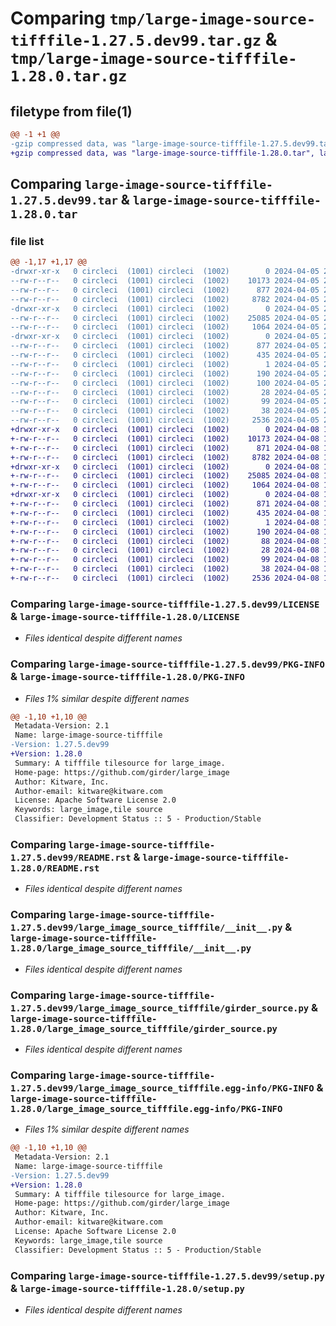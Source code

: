 # Comparing `tmp/large-image-source-tifffile-1.27.5.dev99.tar.gz` & `tmp/large-image-source-tifffile-1.28.0.tar.gz`

## filetype from file(1)

```diff
@@ -1 +1 @@
-gzip compressed data, was "large-image-source-tifffile-1.27.5.dev99.tar", last modified: Fri Apr  5 20:20:54 2024, max compression
+gzip compressed data, was "large-image-source-tifffile-1.28.0.tar", last modified: Mon Apr  8 14:12:41 2024, max compression
```

## Comparing `large-image-source-tifffile-1.27.5.dev99.tar` & `large-image-source-tifffile-1.28.0.tar`

### file list

```diff
@@ -1,17 +1,17 @@
-drwxr-xr-x   0 circleci  (1001) circleci  (1002)        0 2024-04-05 20:20:54.494999 large-image-source-tifffile-1.27.5.dev99/
--rw-r--r--   0 circleci  (1001) circleci  (1002)    10173 2024-04-05 20:20:54.000000 large-image-source-tifffile-1.27.5.dev99/LICENSE
--rw-r--r--   0 circleci  (1001) circleci  (1002)      877 2024-04-05 20:20:54.494999 large-image-source-tifffile-1.27.5.dev99/PKG-INFO
--rw-r--r--   0 circleci  (1001) circleci  (1002)     8782 2024-04-05 20:20:54.000000 large-image-source-tifffile-1.27.5.dev99/README.rst
-drwxr-xr-x   0 circleci  (1001) circleci  (1002)        0 2024-04-05 20:20:54.494999 large-image-source-tifffile-1.27.5.dev99/large_image_source_tifffile/
--rw-r--r--   0 circleci  (1001) circleci  (1002)    25085 2024-04-05 20:15:35.000000 large-image-source-tifffile-1.27.5.dev99/large_image_source_tifffile/__init__.py
--rw-r--r--   0 circleci  (1001) circleci  (1002)     1064 2024-04-05 20:15:35.000000 large-image-source-tifffile-1.27.5.dev99/large_image_source_tifffile/girder_source.py
-drwxr-xr-x   0 circleci  (1001) circleci  (1002)        0 2024-04-05 20:20:54.494999 large-image-source-tifffile-1.27.5.dev99/large_image_source_tifffile.egg-info/
--rw-r--r--   0 circleci  (1001) circleci  (1002)      877 2024-04-05 20:20:54.000000 large-image-source-tifffile-1.27.5.dev99/large_image_source_tifffile.egg-info/PKG-INFO
--rw-r--r--   0 circleci  (1001) circleci  (1002)      435 2024-04-05 20:20:54.000000 large-image-source-tifffile-1.27.5.dev99/large_image_source_tifffile.egg-info/SOURCES.txt
--rw-r--r--   0 circleci  (1001) circleci  (1002)        1 2024-04-05 20:20:54.000000 large-image-source-tifffile-1.27.5.dev99/large_image_source_tifffile.egg-info/dependency_links.txt
--rw-r--r--   0 circleci  (1001) circleci  (1002)      190 2024-04-05 20:20:54.000000 large-image-source-tifffile-1.27.5.dev99/large_image_source_tifffile.egg-info/entry_points.txt
--rw-r--r--   0 circleci  (1001) circleci  (1002)      100 2024-04-05 20:20:54.000000 large-image-source-tifffile-1.27.5.dev99/large_image_source_tifffile.egg-info/requires.txt
--rw-r--r--   0 circleci  (1001) circleci  (1002)       28 2024-04-05 20:20:54.000000 large-image-source-tifffile-1.27.5.dev99/large_image_source_tifffile.egg-info/top_level.txt
--rw-r--r--   0 circleci  (1001) circleci  (1002)       99 2024-04-05 20:15:35.000000 large-image-source-tifffile-1.27.5.dev99/pyproject.toml
--rw-r--r--   0 circleci  (1001) circleci  (1002)       38 2024-04-05 20:20:54.494999 large-image-source-tifffile-1.27.5.dev99/setup.cfg
--rw-r--r--   0 circleci  (1001) circleci  (1002)     2536 2024-04-05 20:15:35.000000 large-image-source-tifffile-1.27.5.dev99/setup.py
+drwxr-xr-x   0 circleci  (1001) circleci  (1002)        0 2024-04-08 14:12:41.119443 large-image-source-tifffile-1.28.0/
+-rw-r--r--   0 circleci  (1001) circleci  (1002)    10173 2024-04-08 14:12:40.000000 large-image-source-tifffile-1.28.0/LICENSE
+-rw-r--r--   0 circleci  (1001) circleci  (1002)      871 2024-04-08 14:12:41.119443 large-image-source-tifffile-1.28.0/PKG-INFO
+-rw-r--r--   0 circleci  (1001) circleci  (1002)     8782 2024-04-08 14:12:40.000000 large-image-source-tifffile-1.28.0/README.rst
+drwxr-xr-x   0 circleci  (1001) circleci  (1002)        0 2024-04-08 14:12:41.119443 large-image-source-tifffile-1.28.0/large_image_source_tifffile/
+-rw-r--r--   0 circleci  (1001) circleci  (1002)    25085 2024-04-08 14:07:18.000000 large-image-source-tifffile-1.28.0/large_image_source_tifffile/__init__.py
+-rw-r--r--   0 circleci  (1001) circleci  (1002)     1064 2024-04-08 14:07:18.000000 large-image-source-tifffile-1.28.0/large_image_source_tifffile/girder_source.py
+drwxr-xr-x   0 circleci  (1001) circleci  (1002)        0 2024-04-08 14:12:41.119443 large-image-source-tifffile-1.28.0/large_image_source_tifffile.egg-info/
+-rw-r--r--   0 circleci  (1001) circleci  (1002)      871 2024-04-08 14:12:41.000000 large-image-source-tifffile-1.28.0/large_image_source_tifffile.egg-info/PKG-INFO
+-rw-r--r--   0 circleci  (1001) circleci  (1002)      435 2024-04-08 14:12:41.000000 large-image-source-tifffile-1.28.0/large_image_source_tifffile.egg-info/SOURCES.txt
+-rw-r--r--   0 circleci  (1001) circleci  (1002)        1 2024-04-08 14:12:41.000000 large-image-source-tifffile-1.28.0/large_image_source_tifffile.egg-info/dependency_links.txt
+-rw-r--r--   0 circleci  (1001) circleci  (1002)      190 2024-04-08 14:12:41.000000 large-image-source-tifffile-1.28.0/large_image_source_tifffile.egg-info/entry_points.txt
+-rw-r--r--   0 circleci  (1001) circleci  (1002)       88 2024-04-08 14:12:41.000000 large-image-source-tifffile-1.28.0/large_image_source_tifffile.egg-info/requires.txt
+-rw-r--r--   0 circleci  (1001) circleci  (1002)       28 2024-04-08 14:12:41.000000 large-image-source-tifffile-1.28.0/large_image_source_tifffile.egg-info/top_level.txt
+-rw-r--r--   0 circleci  (1001) circleci  (1002)       99 2024-04-08 14:07:18.000000 large-image-source-tifffile-1.28.0/pyproject.toml
+-rw-r--r--   0 circleci  (1001) circleci  (1002)       38 2024-04-08 14:12:41.119443 large-image-source-tifffile-1.28.0/setup.cfg
+-rw-r--r--   0 circleci  (1001) circleci  (1002)     2536 2024-04-08 14:07:18.000000 large-image-source-tifffile-1.28.0/setup.py
```

### Comparing `large-image-source-tifffile-1.27.5.dev99/LICENSE` & `large-image-source-tifffile-1.28.0/LICENSE`

 * *Files identical despite different names*

### Comparing `large-image-source-tifffile-1.27.5.dev99/PKG-INFO` & `large-image-source-tifffile-1.28.0/PKG-INFO`

 * *Files 1% similar despite different names*

```diff
@@ -1,10 +1,10 @@
 Metadata-Version: 2.1
 Name: large-image-source-tifffile
-Version: 1.27.5.dev99
+Version: 1.28.0
 Summary: A tifffile tilesource for large_image.
 Home-page: https://github.com/girder/large_image
 Author: Kitware, Inc.
 Author-email: kitware@kitware.com
 License: Apache Software License 2.0
 Keywords: large_image,tile source
 Classifier: Development Status :: 5 - Production/Stable
```

### Comparing `large-image-source-tifffile-1.27.5.dev99/README.rst` & `large-image-source-tifffile-1.28.0/README.rst`

 * *Files identical despite different names*

### Comparing `large-image-source-tifffile-1.27.5.dev99/large_image_source_tifffile/__init__.py` & `large-image-source-tifffile-1.28.0/large_image_source_tifffile/__init__.py`

 * *Files identical despite different names*

### Comparing `large-image-source-tifffile-1.27.5.dev99/large_image_source_tifffile/girder_source.py` & `large-image-source-tifffile-1.28.0/large_image_source_tifffile/girder_source.py`

 * *Files identical despite different names*

### Comparing `large-image-source-tifffile-1.27.5.dev99/large_image_source_tifffile.egg-info/PKG-INFO` & `large-image-source-tifffile-1.28.0/large_image_source_tifffile.egg-info/PKG-INFO`

 * *Files 1% similar despite different names*

```diff
@@ -1,10 +1,10 @@
 Metadata-Version: 2.1
 Name: large-image-source-tifffile
-Version: 1.27.5.dev99
+Version: 1.28.0
 Summary: A tifffile tilesource for large_image.
 Home-page: https://github.com/girder/large_image
 Author: Kitware, Inc.
 Author-email: kitware@kitware.com
 License: Apache Software License 2.0
 Keywords: large_image,tile source
 Classifier: Development Status :: 5 - Production/Stable
```

### Comparing `large-image-source-tifffile-1.27.5.dev99/setup.py` & `large-image-source-tifffile-1.28.0/setup.py`

 * *Files identical despite different names*

